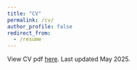 ```yaml
---
title: "CV"
permalink: /cv/
author_profile: false
redirect_from:
  - /resume
---
```


View CV pdf [here](../../files/cv_schenfisch.pdf). Last updated
May 2025.

